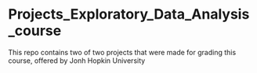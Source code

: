# Projects_Exploratory_Data_Analysis_course
This repo contains two of two projects that were made for grading this course, offered by Jonh Hopkin University
